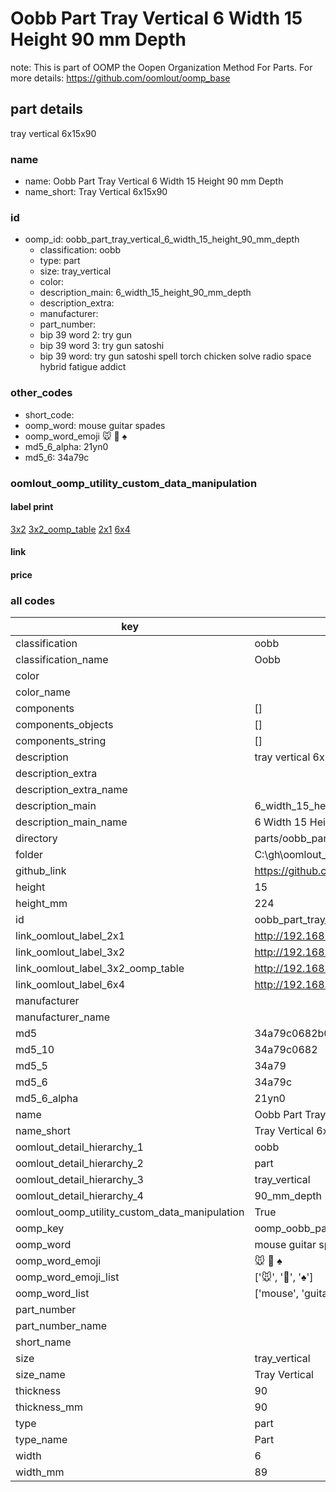 # Oobb Part Tray Vertical 6 Width 15 Height 90 mm Depth  

note: This is part of OOMP the Oopen Organization Method For Parts. For more details: https://github.com/oomlout/oomp_base

##  part details
  



tray vertical 6x15x90



### name
* name: Oobb Part Tray Vertical 6 Width 15 Height 90 mm Depth
* name_short: Tray Vertical 6x15x90 
### id
* oomp_id: oobb_part_tray_vertical_6_width_15_height_90_mm_depth
  * classification: oobb
  * type: part
  * size: tray_vertical
  * color: 
  * description_main: 6_width_15_height_90_mm_depth
  * description_extra: 
  * manufacturer: 
  * part_number: 
  * bip 39 word 2: try gun
  * bip 39 word 3: try gun satoshi
  * bip 39 word: try gun satoshi spell torch chicken solve radio space hybrid fatigue addict

### other_codes
* short_code: 
* oomp_word: mouse guitar spades
* oomp_word_emoji :mouse: :guitar: :spades:
* md5_6_alpha: 21yn0
* md5_6: 34a79c






### oomlout_oomp_utility_custom_data_manipulation
#### label print
[3x2](http://192.168.1.245:1112/?label=oomp%2021yn0)
[3x2_oomp_table](http://192.168.1.108:1112/?label=oomp%2021yn0)
[2x1](http://192.168.1.242:1112/?label=oomp%2021yn0)
[6x4](http://192.168.1.55:1112/?label=oomp%2021yn0)    

#### link

                              

#### price







### all codes 
| key | value |  
| --- | --- |  
| classification | oobb |  
| classification_name | Oobb |  
| color |  |  
| color_name |  |  
| components | [] |  
| components_objects | [] |  
| components_string | [] |  
| description | tray vertical 6x15x90 |  
| description_extra |  |  
| description_extra_name |  |  
| description_main | 6_width_15_height_90_mm_depth |  
| description_main_name | 6 Width 15 Height 90 mm Depth |  
| directory | parts/oobb_part_tray_vertical_6_width_15_height_90_mm_depth |  
| folder | C:\gh\oomlout_oobb_version_4_generated_parts\parts\oobb_part_tray_vertical_6_width_15_height_90_mm_depth |  
| github_link | https://github.com/oomlout/oomlout_oomp_part_src/tree/main/parts/oobb_part_tray_vertical_6_width_15_height_90_mm_depth |  
| height | 15 |  
| height_mm | 224 |  
| id | oobb_part_tray_vertical_6_width_15_height_90_mm_depth |  
| link_oomlout_label_2x1 | http://192.168.1.242:1112/?label=oomp%2021yn0 |  
| link_oomlout_label_3x2 | http://192.168.1.245:1112/?label=oomp%2021yn0 |  
| link_oomlout_label_3x2_oomp_table | http://192.168.1.108:1112/?label=oomp%2021yn0 |  
| link_oomlout_label_6x4 | http://192.168.1.55:1112/?label=oomp%2021yn0 |  
| manufacturer |  |  
| manufacturer_name |  |  
| md5 | 34a79c0682b0d9dc9ef2ad137ed9ff4f |  
| md5_10 | 34a79c0682 |  
| md5_5 | 34a79 |  
| md5_6 | 34a79c |  
| md5_6_alpha | 21yn0 |  
| name | Oobb Part Tray Vertical 6 Width 15 Height 90 mm Depth |  
| name_short | Tray Vertical 6x15x90  |  
| oomlout_detail_hierarchy_1 | oobb |  
| oomlout_detail_hierarchy_2 | part |  
| oomlout_detail_hierarchy_3 | tray_vertical |  
| oomlout_detail_hierarchy_4 | 90_mm_depth |  
| oomlout_oomp_utility_custom_data_manipulation | True |  
| oomp_key | oomp_oobb_part_tray_vertical_6_width_15_height_90_mm_depth |  
| oomp_word | mouse guitar spades |  
| oomp_word_emoji | :mouse: :guitar: :spades: |  
| oomp_word_emoji_list | [':mouse:', ':guitar:', ':spades:'] |  
| oomp_word_list | ['mouse', 'guitar', 'spades'] |  
| part_number |  |  
| part_number_name |  |  
| short_name |  |  
| size | tray_vertical |  
| size_name | Tray Vertical |  
| thickness | 90 |  
| thickness_mm | 90 |  
| type | part |  
| type_name | Part |  
| width | 6 |  
| width_mm | 89 |  
